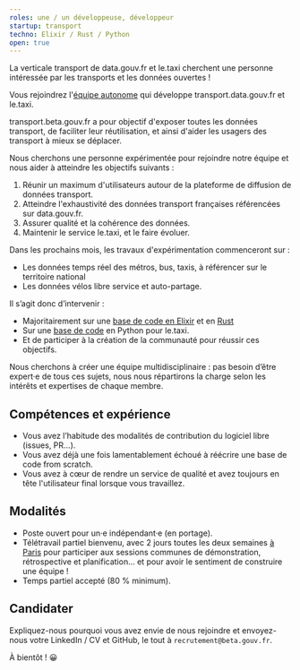```yaml
---
roles: une / un développeuse, développeur
startup: transport
techno: Elixir / Rust / Python
open: true
---
```


La verticale transport de data.gouv.fr et le.taxi cherchent une personne intéressée par les transports et les données ouvertes !

<!--more-->

Vous rejoindrez l'[équipe autonome](https://beta.gouv.fr/2016/11/28/equipes-autonomes) qui développe transport.data.gouv.fr et le.taxi.

transport.beta.gouv.fr a pour objectif d'exposer toutes les données transport, de faciliter leur réutilisation, et ainsi d'aider les usagers des transport à mieux se déplacer.

Nous cherchons une personne expérimentée pour rejoindre notre équipe et nous aider à atteindre les objectifs suivants :

1. Réunir un maximum d'utilisateurs autour de la plateforme de diffusion de données transport.
2. Atteindre l'exhaustivité des données transport françaises référencées sur data.gouv.fr.
3. Assurer qualité et la cohérence des données.
4. Maintenir le service le.taxi, et le faire évoluer.

Dans les prochains mois, les travaux d'expérimentation commenceront sur :
- Les données temps réel des métros, bus, taxis, à référencer sur le territoire national
- Les données vélos libre service et auto-partage.

Il s’agit donc d’intervenir :

- Majoritairement sur une [base de code en Elixir](https://github.com/etalab/transport-site) et en [Rust](https://github.com/etalab/transport-validator)
- Sur une [base de code](https://github.com/openmaraude/) en Python pour le.taxi.
- Et de participer à la création de la communauté pour réussir ces objectifs.

Nous cherchons à créer une équipe multidisciplinaire : pas besoin d’être expert·e de tous ces sujets, nous nous répartirons la charge selon les intérêts et expertises de chaque membre.


## Compétences et expérience

- Vous avez l’habitude des modalités de contribution du logiciel libre (issues, PR…).
- Vous avez déjà une fois lamentablement échoué à réécrire une base de code from scratch.
- Vous avez à cœur de rendre un service de qualité et avez toujours en tête l'utilisateur final lorsque vous travaillez.


## Modalités

- Poste ouvert pour un·e indépendant·e (en portage).
- Télétravail partiel bienvenu, avec 2 jours toutes les deux semaines [à Paris](https://github.com/betagouv/beta.gouv.fr/wiki/Locaux) pour participer aux sessions communes de démonstration, rétrospective et planification… et pour avoir le sentiment de construire une équipe !
- Temps partiel accepté (80 % minimum).

## Candidater

Expliquez-nous pourquoi vous avez envie de nous rejoindre et envoyez-nous votre LinkedIn / CV et GitHub, le tout à `recrutement@beta.gouv.fr`.

À bientôt ! 😀
